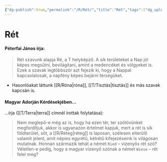 ```yaml
---
{"dg-publish":true,"permalink":"/R/Rét/","title":"Rét","tags":["dg_uploaded"],"created":"2023-10-13T02:03","updated":"2023-11-08T04:14"}
---
```



# Rét

#### Péterfai János írja:

> Rét szavunk alapja Ré, a T helyképző. A sík területeket a Nap jól képes megsütni, bevilágítani, amint a medencéket és völgyeket is. Ezek a szavak legtöbbször azt fejezik ki, hogy a Nappal kapcsolatosak, a napfény képes bejárni térségüket.  
- Hasonlóakat láttunk [[R/Róna\|róna]], [[T/Tisztás\|tisztás]] és más szavak kapcsán is.  

#### Magyar Adorján Kérdésekjében...

...írja ([[T/Terra\|terra]] címnél írottak folytatása):  
> Nem meglepő-e még az is, hogy ha ezen tér, ter szótövünket megfordítjuk, akkor is ugyanazon értelmet kapjuk, mert a rét is sík földterület, sőt, a [[R/Réteg\|réteg]] is laposan, szélesen elterülő valamit jelent, amit népies egyrétű, kétrétű kifejezéseink is világosan mutatnak. Honnan származik tehát a német `Ried` – vizenyős rét szó? Véletlen-e pedig, hogy a magyar vizenyő szónak a német `Wiese` – rét felel meg?  